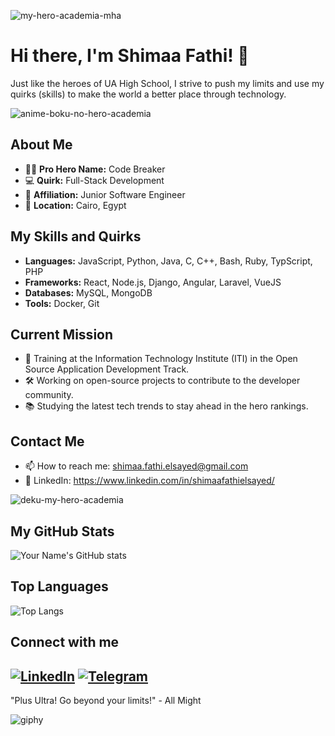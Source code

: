 
![my-hero-academia-mha](https://github.com/shimaafathi123/shimaafathi123/assets/93112282/8a807f2f-28e7-4fa2-ad3a-8360a707364e)

# Hi there, I'm Shimaa Fathi! 👋

Just like the heroes of UA High School, I strive to push my limits and use my quirks (skills) to make the world a better place through technology.

![anime-boku-no-hero-academia](https://github.com/shimaafathi123/shimaafathi123/assets/93112282/feeffba1-3079-43bb-ac38-6e239ceebb98)

## About Me

- 🦸‍♂️ **Pro Hero Name:** Code Breaker
- 💻 **Quirk:** Full-Stack Development
- 🌟 **Affiliation:** Junior Software Engineer
- 📍 **Location:** Cairo, Egypt

## My Skills and Quirks

- **Languages:** JavaScript, Python, Java, C, C++, Bash, Ruby, TypScript, PHP
- **Frameworks:** React, Node.js, Django, Angular, Laravel, VueJS
- **Databases:** MySQL, MongoDB
- **Tools:** Docker, Git
  
## Current Mission

- 🌱 Training at the Information Technology Institute (ITI) in the Open Source Application Development Track.
- 🛠 Working on open-source projects to contribute to the developer community.
- 📚 Studying the latest tech trends to stay ahead in the hero rankings.

## Contact Me

- 📫 How to reach me: shimaa.fathi.elsayed@gmail.com
- 💼 LinkedIn: https://www.linkedin.com/in/shimaafathielsayed/

![deku-my-hero-academia](https://github.com/shimaafathi123/shimaafathi123/assets/93112282/878ca8a9-2258-49c8-88cd-7aa97aca328b)

## My GitHub Stats

![Your Name's GitHub stats](https://github-readme-stats.vercel.app/api?username=yourusername&show_icons=true&theme=tokyonight)

## Top Languages

![Top Langs](https://github-readme-stats.vercel.app/api/top-langs/?username=yourusername&layout=compact&theme=tokyonight)

## Connect with me

[![LinkedIn](https://img.shields.io/badge/LinkedIn-blue?style=for-the-badge&logo=linkedin)](https://www.linkedin.com/in/shimaafathielsayed/)
[![Telegram](https://img.shields.io/badge/Telegram-blue?style=for-the-badge&logo=telegram)](@shimaafathi4)
---

"Plus Ultra! Go beyond your limits!" - All Might

![giphy](https://github.com/shimaafathi123/shimaafathi123/assets/93112282/91b1f81c-bb73-4779-ab04-ec1cf614804b)
